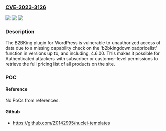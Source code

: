 ### [CVE-2023-3126](https://cve.mitre.org/cgi-bin/cvename.cgi?name=CVE-2023-3126)
![](https://img.shields.io/static/v1?label=Product&message=B2BKing%20%E2%80%94%20Ultimate%20WooCommerce%20Wholesale%20and%20B2B%20Solution&color=blue)
![](https://img.shields.io/static/v1?label=Version&message=*%3C%3D%204.6.00%20&color=brighgreen)
![](https://img.shields.io/static/v1?label=Vulnerability&message=CWE-862%20Missing%20Authorization&color=brighgreen)

### Description

The B2BKing plugin for WordPress is vulnerable to unauthorized access of data due to a missing capability check on the 'b2bkingdownloadpricelist' function in versions up to, and including, 4.6.00. This makes it possible for Authenticated attackers with subscriber or customer-level permissions to retrieve the full pricing list of all products on the site.

### POC

#### Reference
No PoCs from references.

#### Github
- https://github.com/20142995/nuclei-templates

